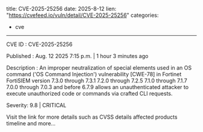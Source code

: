  
title: CVE-2025-25256
date: 2025-8-12
lien: "https://cvefeed.io/vuln/detail/CVE-2025-25256"
categories:
  - cve
---

CVE ID : CVE-2025-25256

Published :  Aug. 12
2025
7:15 p.m. | 1 hour
3 minutes ago

Description : An improper neutralization of special elements used in an OS command ('OS Command Injection') vulnerability [CWE-78] in Fortinet FortiSIEM version 7.3.0 through 7.3.1
7.2.0 through 7.2.5
7.1.0 through 7.1.7
7.0.0 through 7.0.3 and before 6.7.9 allows an unauthenticated attacker to execute unauthorized code or commands via crafted CLI requests.

Severity: 9.8 | CRITICAL

Visit the link for more details
such as CVSS details
affected products
timeline
and more...
